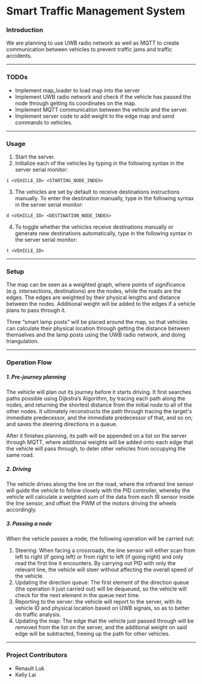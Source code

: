 # Smart Traffic Management System

### Introduction
We are planning to use UWB radio network as well as MQTT to create communication between vehicles to prevent traffic jams and traffic accidents.

---
### TODOs
- Implement map_loader to load map into the server
- Implement UWB radio network and check if the vehicle has passed the node through getting its coordinates on the map.
- Implement MQTT communication between the vehicle and the server.
- Implement server code to add weight to the edge map and send commands to vehicles.
---
### Usage
1. Start the server.
2. Initialize each of the vehicles by typing in the following syntax in the server serial monitor:
```
i <VEHICLE_ID> <STARTING_NODE_INDEX>
```
3. The vehicles are set by default to receive destinations instructions manually. To enter the destination manually, type in the following syntax in the server serial monitor:
```
d <VEHICLE_ID> <DESTINATION_NODE_INDEX>
```
4. To toggle whether the vehicles receive destinations manually or generate new destinations automatically, type in the following syntax in the server serial monitor:
```
t <VEHICLE_ID>
```
---
### Setup
The map can be seen as a weighted graph, where points of significance (e.g. intersections, destinations) are the nodes, while the roads are the edges. The edges are weighted by their physical lengths and distance between the nodes. Additional weight will be added to the edges if a vehicle plans to pass through it.

Three “smart lamp posts” will be placed around the map, so that vehicles can calculate their physical location through getting the distance between themselves and the lamp posts using the UWB radio network, and doing triangulation.

---
### Operation Flow
##### 1. Pre-journey planning
The vehicle will plan out its journey before it starts driving. It first searches paths possible using Dijkstra’s Algorithm, by tracing each path along the nodes, and returning the shortest distance from the initial node to all of the other nodes. It ultimately reconstructs the path  through tracing the target's immediate predecessor, and the immediate predecessor of that, and so on; and saves the steering directions in a queue.

After it finishes planning, its path will be appended on a list on the server through MQTT, where additional weights will be added onto each edge that the vehicle will pass through, to deter other vehicles from occupying the same road.

##### 2. Driving
The vehicle drives along the line on the road, where the infrared line sensor will guide the vehicle to follow closely with the PID controller, whereby the vehicle will calculate a weighted sum of the data from each IR sensor inside the line sensor, and offset the PWM of the motors driving the wheels accordingly.

##### 3. Passing a node
When the vehicle passes a node, the following operation will be carried out:
1. Steering: When facing a crossroads, the line sensor will either scan from left to right (if going left) or from right to left (if going right) and only read the first line it encounters. By carrying out PID with only the relevant line, the vehicle will steer without affecting the overall speed of the vehicle.
2. Updating the direction queue: The first element of the direction queue (the operation it just carried out) will be dequeued, so the vehicle will check for the next element in the queue next time.
3. Reporting to the server: the vehicle will report to the server, with its vehicle ID and physical location based on UWB signals, so as to better do traffic analysis.
4. Updating the map: The edge that the vehicle just passed through will be removed from the list on the server, and the additional weight on said edge will be subtracted, freeing up the path for other vehicles.

---
### Project Contributors
- Renault Luk
- Kelly Lai

